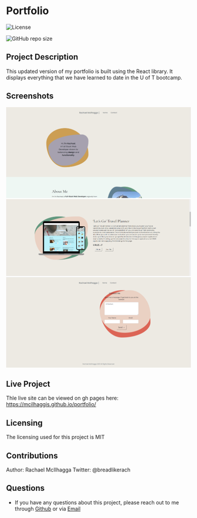 # Portfolio

![License](https://img.shields.io/github/license/mcilhaggis/employee-tracker)

![GitHub repo size](https://img.shields.io/github/repo-size/mcilhaggis/employee-tracker)

## Project Description

This updated version of my portfolio is built using the React library. It displays everything that we have learned to date in the U of T bootcamp.

## Screenshots
![Screenshot of my Portfolio Application.](src/images/Screenshot1.png "Screenshot of my Portfolio Application")
![Screenshot of my Portfolio Application.](src/images/Screenshot2.png "Screenshot of my Portfolio Application")
![Screenshot of my Portfolio Application.](src/images/Screenshot3.png "Screenshot of my Portfolio Application")

## Live Project
Thle live site can be viewed on gh pages here: https://mcilhaggis.github.io/portfolio/

## Licensing 
The licensing used for this project is MIT

## Contributions 
Author: Rachael McIlhagga
Twitter: @breadlikerach
    
## Questions
* If you have any questions about this project, please reach out to me  through <a href="https://github.com/mcilhaggis">Github</a>  or via <a href="mailto:rachael.mcilhagga@live.co.uk">Email</a>